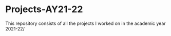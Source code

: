 # Projects-AY21-22
This repository consists of all the projects I worked on in the academic year 2021-22/
